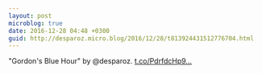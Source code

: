 ```yaml
---
layout: post
microblog: true
date: 2016-12-28 04:48 +0300
guid: http://desparoz.micro.blog/2016/12/28/t813924431512776704.html
---
```

"Gordon's Blue Hour" by @desparoz. [t.co/PdrfdcHp9...](https://t.co/PdrfdcHp9F)
